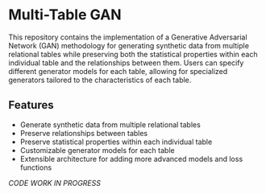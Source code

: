 # Multi-Table GAN

This repository contains the implementation of a Generative Adversarial Network (GAN) methodology for generating synthetic data from multiple relational tables while preserving both the statistical properties within each individual table and the relationships between them. Users can specify different generator models for each table, allowing for specialized generators tailored to the characteristics of each table.

## Features
- Generate synthetic data from multiple relational tables
- Preserve relationships between tables
- Preserve statistical properties within each individual table
- Customizable generator models for each table
- Extensible architecture for adding more advanced models and loss functions

*CODE WORK IN PROGRESS*
